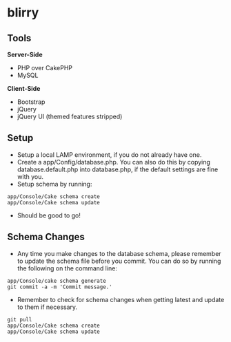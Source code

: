 blirry
=======

Tools
----------------

**Server-Side**
- PHP over CakePHP
- MySQL

**Client-Side**
- Bootstrap
- jQuery
- jQuery UI (themed features stripped)

Setup
----------------
- Setup a local LAMP environment, if you do not already have one.
- Create a app/Config/database.php. You can also do this by copying database.default.php into database.php, if the default settings are fine with you.
- Setup schema by running:
```
app/Console/Cake schema create
app/Console/Cake schema update
```
- Should be good to go!

Schema Changes
----------------
- Any time you make changes to the database schema, please remember to update the schema file before you commit. You can do so by running the following on the command line: 
```
app/Console/cake schema generate
git commit -a -m 'Commit message.'
```
- Remember to check for schema changes when getting latest and update to them if necessary.
```
git pull
app/Console/Cake schema create
app/Console/Cake schema update
```